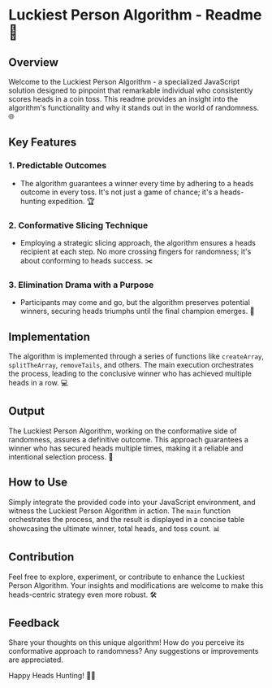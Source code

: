 # Luckiest Person Algorithm - Readme 📜

## Overview

Welcome to the Luckiest Person Algorithm - a specialized JavaScript solution designed to pinpoint that remarkable individual who consistently scores heads in a coin toss. This readme provides an insight into the algorithm's functionality and why it stands out in the world of randomness. 🌐

## Key Features

### 1. **Predictable Outcomes**
   - The algorithm guarantees a winner every time by adhering to a heads outcome in every toss. It's not just a game of chance; it's a heads-hunting expedition. 🏆

### 2. **Conformative Slicing Technique**
   - Employing a strategic slicing approach, the algorithm ensures a heads recipient at each step. No more crossing fingers for randomness; it's about conforming to heads success. ✂️

### 3. **Elimination Drama with a Purpose**
   - Participants may come and go, but the algorithm preserves potential winners, securing heads triumphs until the final champion emerges. 🚪

## Implementation

The algorithm is implemented through a series of functions like `createArray`, `splitTheArray`, `removeTails`, and others. The main execution orchestrates the process, leading to the conclusive winner who has achieved multiple heads in a row. 💻

## Output

The Luckiest Person Algorithm, working on the conformative side of randomness, assures a definitive outcome. This approach guarantees a winner who has secured heads multiple times, making it a reliable and intentional selection process. 🏅

## How to Use

Simply integrate the provided code into your JavaScript environment, and witness the Luckiest Person Algorithm in action. The `main` function orchestrates the process, and the result is displayed in a concise table showcasing the ultimate winner, total heads, and toss count. 📊

## Contribution

Feel free to explore, experiment, or contribute to enhance the Luckiest Person Algorithm. Your insights and modifications are welcome to make this heads-centric strategy even more robust. 🛠️

## Feedback

Share your thoughts on this unique algorithm! How do you perceive its conformative approach to randomness? Any suggestions or improvements are appreciated.

Happy Heads Hunting! 🎩🏹
